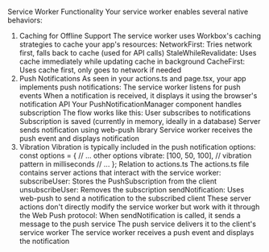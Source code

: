 Service Worker Functionality
Your service worker enables several native behaviors:
1. Caching for Offline Support
The service worker uses Workbox's caching strategies to cache your app's resources:
NetworkFirst: Tries network first, falls back to cache (used for API calls)
StaleWhileRevalidate: Uses cache immediately while updating cache in background
CacheFirst: Uses cache first, only goes to network if needed
2. Push Notifications
As seen in your actions.ts and page.tsx, your app implements push notifications:
The service worker listens for push events
When a notification is received, it displays it using the browser's notification API
Your PushNotificationManager component handles subscription
The flow works like this:
User subscribes to notifications
Subscription is saved (currently in memory, ideally in a database)
Server sends notification using web-push library
Service worker receives the push event and displays notification
3. Vibration
Vibration is typically included in the push notification options:
const options = {
  // ... other options
  vibrate: [100, 50, 100], // vibration pattern in milliseconds
  // ...
};
Relation to actions.ts
The actions.ts file contains server actions that interact with the service worker:
subscribeUser: Stores the PushSubscription from the client
unsubscribeUser: Removes the subscription
sendNotification: Uses web-push to send a notification to the subscribed client
These server actions don't directly modify the service worker but work with it through the Web Push protocol:
When sendNotification is called, it sends a message to the push service
The push service delivers it to the client's service worker
The service worker receives a push event and displays the notification
